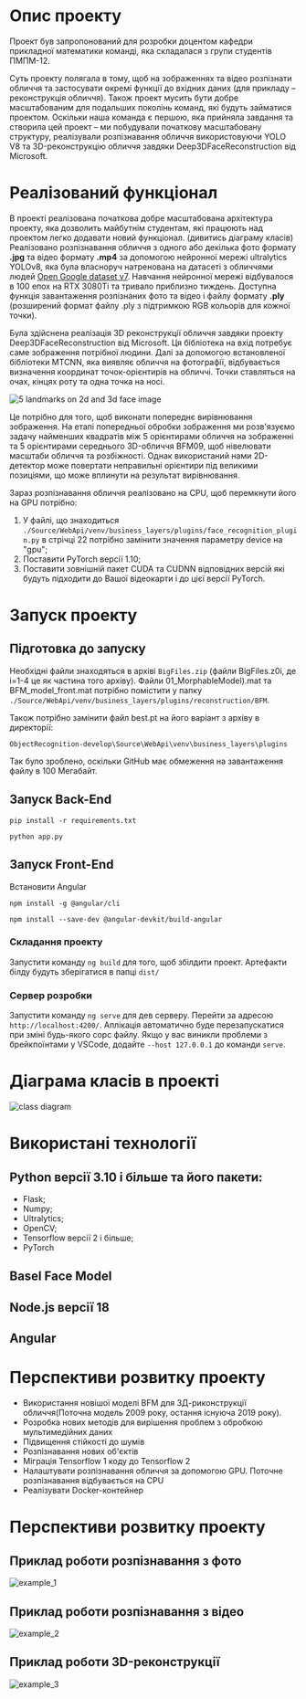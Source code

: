 # Опис проекту
Проект був запропонований для розробки доцентом кафедри прикладної математики команді, яка складалася з групи студентів ПМПМ-12.

Суть проекту полягала в тому, щоб на зображеннях та відео розпізнати обличчя та застосувати окремі функції до вхідних даних (для прикладу – реконструкція обличчя). Також проект мусить бути добре масштабованим для подальших поколінь команд, які будуть займатися проектом.
Оскільки наша команда є першою, яка прийняла завдання та створила цей проект – ми побудували початкову масштабовану структуру, реалізували розпізнавання обличчя використовуючи YOLO V8 та 3D-реконструкцію обличчя завдяки Deep3DFaceReconstruction від Microsoft.

# Реалізований функціонал
В проекті реалізована початкова добре масштабована архітектура проекту, яка дозволить майбутнім студентам, які працюють над проектом легко додавати новий функціонал. (дивитись діаграму класів)
Реалізовано розпізнавання обличчя з одного або декілька фото формату __.jpg__ та відео формату __.mp4__ за допомогою нейронної мережі ultralytics YOLOv8, яка була власноруч натренована на датасеті з обличчями людей [Open Google dataset v7](https://storage.googleapis.com/openimages/web/visualizer/index.html?type=detection&set=train&c=%2Fm%2F0dzct). Навчання нейронної мережі відбувалося в 100 епох на RTX 3080Ti та тривало приблизно тиждень. Доступна функція завантаження розпізнаних фото та відео і файлу формату __.ply__ (розширений формат файлу .ply з підтримкою RGB кольорів для кожної точки).

Була здійснена реалізація 3D реконструкції обличчя завдяки проекту Deep3DFaceReconstruction від Microsoft. Ця бібліотека на вхід потребує саме зображення потрібної людини. Далі за допомогою встановленої бібліотеки MTCNN, яка виявляє обличчя на фотографії, відбувається визначення координат точок-орієнтирів на обличчі. Точки ставляться на очах, кінцях роту та одна точка на носі. 

![5 landmarks on 2d and 3d face image](images/photo_merged.png)




Це потрібно для того, щоб виконати попереднє вирівнювання зображення. На етапі попередньої обробки зображення ми розв'язуємо задачу найменших квадратів між 5 орієнтирами обличчя на зображенні та 5 орієнтирами середнього 3D-обличчя BFM09, щоб нівелювати масштаби обличчя та розбіжності.  Однак використаний нами 2D-детектор може повертати неправильні орієнтири під великими позиціями, що може вплинути на результат вирівнювання.

Зараз розпізнавання обличчя реалізовано на CPU, щоб перемкнути його на GPU потрібно:
1. У файлі, що знаходиться `./Source/WebApi/venv/business_layers/plugins/face_recognition_plugin.py` в стрічці 22 потрібно замінити значення параметру device на "gpu";
2. Поставити PyTorch версії 1.10;
3. Поставити зовнішній пакет CUDA та CUDNN відповідних версій які будуть підходити до Вашої відеокарти і до цієї версії PyTorch.

# Запуск проекту
## Підготовка до запуску
Необхідні файли знаходяться в архіві `BigFiles.zip` (файли BigFiles.z0i, де i=1-4 це як частина того архіву). Файли 01_MorphableModel).mat та BFM_model_front.mat потрібно помістити у папку `./Source/WebApi/venv/business_layers/plugins/reconstruction/BFM`. 

Також потрібно замінити файл best.pt на його варіант з архіву в директорії: 

`ObjectRecognition-develop\Source\WebApi\venv\business_layers\plugins`
 
Так було зроблено, оскільки GitHub має обмеження на завантаження файлу в 100 Мегабайт.
## Запуск Back-End
`pip install -r requirements.txt`

`python app.py`
## Запуск Front-End
Встановити Angular

`npm install -g @angular/cli`

`npm install --save-dev @angular-devkit/build-angular`

### Складання проекту
Запустити команду `ng build` для того, щоб збілдити проект. Артефакти білду будуть зберігатися в папці `dist/`

### Сервер розробки
Запустити команду `ng serve` для дев серверу. Перейти за адресою `http://localhost:4200/`. Аплікація автоматично буде перезапускатися при зміні будь-якого сорс файлу. Якщо у вас виникли проблеми з брейкпоїнтами у VSCode, додайте `--host 127.0.0.1` до команди `serve`.

# Діаграма класів в проекті
![class diagram](images/diagram.png)
# Використані технології
## Python версії 3.10 і більше та його пакети:
-	Flask;
-	Numpy;
-	Ultralytics;
-	OpenCV;
-	Tensorflow версії 2 і більше;
-   PyTorch
## Basel Face Model
## Node.js версії 18
## Angular

# Перспективи розвитку проекту
- Використання новішої моделі BFM для 3Д-риконструкції обличчя(Поточна модель 2009 року, остання існуюча 2019 року). 
- Розробка нових методів для вирішення проблем з обробкою мультимедійних даних
- Підвищення стійкості до шумів
- Розпізнавання нових об'єктів
- Міграція Tensorflow 1 коду до Tensorflow 2
- Налаштувати розпізнавання обличчя за допомогою GPU. Поточне розпізнавання відбувається на CPU
- Реалізувати Docker-контейнер

# Перспективи розвитку проекту
## Приклад роботи розпізнавання з фото 
![example_1](images/example_recognizer_1.jpg)
## Приклад роботи розпізнавання з відео
![example_2](images/example_recognizer_video.jpg)
## Приклад роботи 3D-реконструкції
![example_3](images/example_recognizer_2.jpg)
